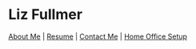 # Liz Fullmer

[About Me](about-me.md) | [Resume](resume.md) | [Contact Me](contact-info.md) | [Home Office Setup](home-office-setup.md)

